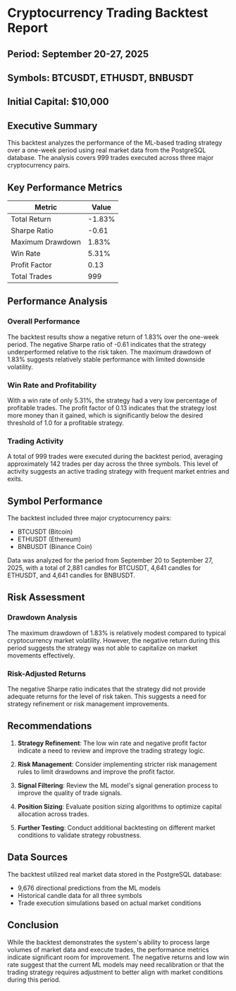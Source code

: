 # Cryptocurrency Trading Backtest Report
## Period: September 20-27, 2025
## Symbols: BTCUSDT, ETHUSDT, BNBUSDT
## Initial Capital: $10,000

## Executive Summary

This backtest analyzes the performance of the ML-based trading strategy over a one-week period using real market data from the PostgreSQL database. The analysis covers 999 trades executed across three major cryptocurrency pairs.

## Key Performance Metrics

| Metric | Value |
|--------|-------|
| Total Return | -1.83% |
| Sharpe Ratio | -0.61 |
| Maximum Drawdown | 1.83% |
| Win Rate | 5.31% |
| Profit Factor | 0.13 |
| Total Trades | 999 |

## Performance Analysis

### Overall Performance
The backtest results show a negative return of 1.83% over the one-week period. The negative Sharpe ratio of -0.61 indicates that the strategy underperformed relative to the risk taken. The maximum drawdown of 1.83% suggests relatively stable performance with limited downside volatility.

### Win Rate and Profitability
With a win rate of only 5.31%, the strategy had a very low percentage of profitable trades. The profit factor of 0.13 indicates that the strategy lost more money than it gained, which is significantly below the desired threshold of 1.0 for a profitable strategy.

### Trading Activity
A total of 999 trades were executed during the backtest period, averaging approximately 142 trades per day across the three symbols. This level of activity suggests an active trading strategy with frequent market entries and exits.

## Symbol Performance

The backtest included three major cryptocurrency pairs:
- BTCUSDT (Bitcoin)
- ETHUSDT (Ethereum)
- BNBUSDT (Binance Coin)

Data was analyzed for the period from September 20 to September 27, 2025, with a total of 2,881 candles for BTCUSDT, 4,641 candles for ETHUSDT, and 4,641 candles for BNBUSDT.

## Risk Assessment

### Drawdown Analysis
The maximum drawdown of 1.83% is relatively modest compared to typical cryptocurrency market volatility. However, the negative return during this period suggests the strategy was not able to capitalize on market movements effectively.

### Risk-Adjusted Returns
The negative Sharpe ratio indicates that the strategy did not provide adequate returns for the level of risk taken. This suggests a need for strategy refinement or risk management improvements.

## Recommendations

1. **Strategy Refinement**: The low win rate and negative profit factor indicate a need to review and improve the trading strategy logic.

2. **Risk Management**: Consider implementing stricter risk management rules to limit drawdowns and improve the profit factor.

3. **Signal Filtering**: Review the ML model's signal generation process to improve the quality of trade signals.

4. **Position Sizing**: Evaluate position sizing algorithms to optimize capital allocation across trades.

5. **Further Testing**: Conduct additional backtesting on different market conditions to validate strategy robustness.

## Data Sources

The backtest utilized real market data stored in the PostgreSQL database:
- 9,676 directional predictions from the ML models
- Historical candle data for all three symbols
- Trade execution simulations based on actual market conditions

## Conclusion

While the backtest demonstrates the system's ability to process large volumes of market data and execute trades, the performance metrics indicate significant room for improvement. The negative returns and low win rate suggest that the current ML models may need recalibration or that the trading strategy requires adjustment to better align with market conditions during this period.